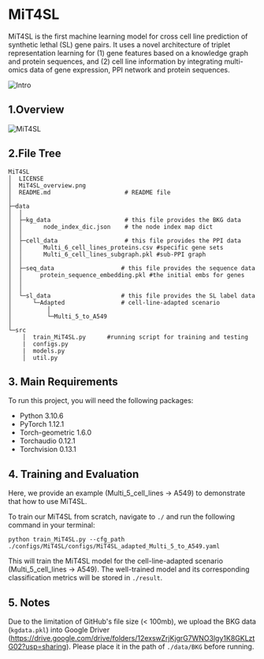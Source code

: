 # MiT4SL

MiT4SL is the first machine learning model for cross cell line prediction of synthetic lethal (SL) gene pairs. It uses a novel architecture of triplet representation learning for (1) gene features based on a knowledge graph and protein sequences, and (2) cell line information by integrating multi-omics data of gene expression, PPI network and protein sequences.



![Intro](C:/Users/tsy/Desktop/MiT4SL/MiT4SL/fig_intro.png)

## 1.Overview

![MiT4SL](C:/Users/tsy/Desktop/MiT4SL/MiT4SL/MiT4SL_overview.png)

## 2.File Tree

```
MiT4SL
│  LICENSE                
│  MiT4SL_overview.png
│  README.md                     # README file
│  
├─data                      
│  │  
│  ├─kg_data                     # this file provides the BKG data 
│  │      node_index_dic.json    # the node index map dict
│  │  
│  ├─cell_data                   # this file provides the PPI data 
│  │      Multi_6_cell_lines_proteins.csv #specific gene sets 
│  │      Multi_6_cell_lines_subgraph.pkl #sub-PPI graph 
│  │  
│  ├─seq_data                   # this file provides the sequence data 
│  │     protein_sequence_embedding.pkl #the initial embs for genes
│  │     
│  │  
│  └─sl_data                    # this file provides the SL label data 
│      └─Adapted                # cell-line-adapted scenario
│          │  
│          └─Multi_5_to_A549
│    
└─src              
    │  train_MiT4SL.py      #running script for training and testing 
    |  configs.py
    |  models.py 
    │  util.py
```
## 3. Main Requirements

To run this project, you will need the following packages:

- Python 3.10.6
- PyTorch  1.12.1
- Torch-geometric 1.6.0
- Torchaudio 0.12.1
- Torchvision 0.13.1

## 4. Training and Evaluation
Here, we provide an example (Multi_5_cell_lines -> A549) to demonstrate that how to use MiT4SL. 

To train our MiT4SL from scratch, navigate to `./` and run the following command in your terminal:

```shell
python train_MiT4SL.py --cfg_path ./configs/MiT4SL/configs/MiT4SL_adapted_Multi_5_to_A549.yaml
```

This will train the MiT4SL model for the cell-line-adapted scenario (Multi_5_cell_lines -> A549). The well-trained model and its corresponding classification metrics will be stored in `./result`.

## 5. Notes
Due to the limitation of GitHub's file size (< 100mb), we upload the BKG data (`kgdata.pkl`) into Google Driver (https://drive.google.com/drive/folders/12exswZrjKjgrG7WNO3lgy1K8GKLztG02?usp=sharing). Please place it in the path of `./data/BKG` before running.

